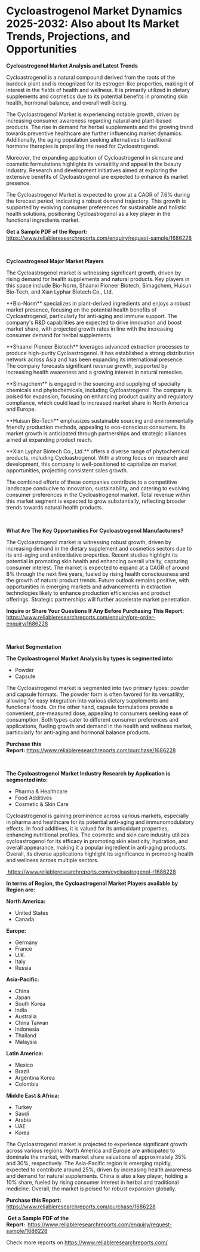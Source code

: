 <p><h1>Cycloastrogenol Market Dynamics 2025-2032: Also about Its Market Trends, Projections, and Opportunities</h1></p><p><strong>Cycloastrogenol Market Analysis and Latest Trends</strong></p>
<p><p>Cycloastrogenol is a natural compound derived from the roots of the burdock plant and is recognized for its estrogen-like properties, making it of interest in the fields of health and wellness. It is primarily utilized in dietary supplements and cosmetics due to its potential benefits in promoting skin health, hormonal balance, and overall well-being.</p><p>The Cycloastrogenol Market is experiencing notable growth, driven by increasing consumer awareness regarding natural and plant-based products. The rise in demand for herbal supplements and the growing trend towards preventive healthcare are further influencing market dynamics. Additionally, the aging population seeking alternatives to traditional hormone therapies is propelling the need for Cycloastrogenol.</p><p>Moreover, the expanding application of Cycloastrogenol in skincare and cosmetic formulations highlights its versatility and appeal in the beauty industry. Research and development initiatives aimed at exploring the extensive benefits of Cycloastrogenol are expected to enhance its market presence.</p><p>The Cycloastrogenol Market is expected to grow at a CAGR of 7.6% during the forecast period, indicating a robust demand trajectory. This growth is supported by evolving consumer preferences for sustainable and holistic health solutions, positioning Cycloastrogenol as a key player in the functional ingredients market.</p></p>
<p><strong>Get a Sample PDF of the Report:&nbsp;</strong> <a href="https://www.reliableresearchreports.com/enquiry/request-sample/1686228?utm_campaign=3358&utm_medium=2&utm_source=Github&utm_content=ia&utm_term=24032025&utm_id=cycloastrogenol">https://www.reliableresearchreports.com/enquiry/request-sample/1686228</a></p>
<p>&nbsp;</p>
<p><strong>Cycloastrogenol Major Market Players</strong></p>
<p><p>The Cycloastrogenol market is witnessing significant growth, driven by rising demand for health supplements and natural products. Key players in this space include Bio-Norm, Shaanxi Pioneer Biotech, Simagchem, Huisun Bio-Tech, and Xian Lyphar Biotech Co., Ltd.</p><p>**Bio-Norm** specializes in plant-derived ingredients and enjoys a robust market presence, focusing on the potential health benefits of Cycloastrogenol, particularly for anti-aging and immune support. The company's R&D capabilities are expected to drive innovation and boost market share, with projected growth rates in line with the increasing consumer demand for herbal supplements.</p><p>**Shaanxi Pioneer Biotech** leverages advanced extraction processes to produce high-purity Cycloastrogenol. It has established a strong distribution network across Asia and has been expanding its international presence. The company forecasts significant revenue growth, supported by increasing health awareness and a growing interest in natural remedies.</p><p>**Simagchem** is engaged in the sourcing and supplying of specialty chemicals and phytochemicals, including Cycloastrogenol. The company is poised for expansion, focusing on enhancing product quality and regulatory compliance, which could lead to increased market share in North America and Europe.</p><p>**Huisun Bio-Tech** emphasizes sustainable sourcing and environmentally friendly production methods, appealing to eco-conscious consumers. Its market growth is anticipated through partnerships and strategic alliances aimed at expanding product reach.</p><p>**Xian Lyphar Biotech Co., Ltd.** offers a diverse range of phytochemical products, including Cycloastrogenol. With a strong focus on research and development, this company is well-positioned to capitalize on market opportunities, projecting consistent sales growth.</p><p>The combined efforts of these companies contribute to a competitive landscape conducive to innovation, sustainability, and catering to evolving consumer preferences in the Cycloastrogenol market. Total revenue within this market segment is expected to grow substantially, reflecting broader trends towards natural health products.</p></p>
<p>&nbsp;</p>
<p><strong>What Are The Key Opportunities For Cycloastrogenol Manufacturers?</strong></p>
<p><p>The Cycloastrogenol market is witnessing robust growth, driven by increasing demand in the dietary supplement and cosmetics sectors due to its anti-aging and antioxidative properties. Recent studies highlight its potential in promoting skin health and enhancing overall vitality, capturing consumer interest. The market is expected to expand at a CAGR of around 8% through the next five years, fueled by rising health consciousness and the growth of natural product trends. Future outlook remains positive, with opportunities in emerging markets and advancements in extraction technologies likely to enhance production efficiencies and product offerings. Strategic partnerships will further accelerate market penetration.</p></p>
<p><strong>Inquire or Share Your Questions If Any Before Purchasing This Report:</strong> <a href="https://www.reliableresearchreports.com/enquiry/pre-order-enquiry/1686228?utm_campaign=3358&utm_medium=2&utm_source=Github&utm_content=ia&utm_term=24032025&utm_id=cycloastrogenol">https://www.reliableresearchreports.com/enquiry/pre-order-enquiry/1686228</a></p>
<p>&nbsp;</p>
<p><strong>Market Segmentation</strong></p>
<p><strong>The Cycloastrogenol Market Analysis by types is segmented into:</strong></p>
<p><ul><li>Powder</li><li>Capsule</li></ul></p>
<p><p>The Cycloastrogenol market is segmented into two primary types: powder and capsule formats. The powder form is often favored for its versatility, allowing for easy integration into various dietary supplements and functional foods. On the other hand, capsule formulations provide a convenient, pre-measured dose, appealing to consumers seeking ease of consumption. Both types cater to different consumer preferences and applications, fueling growth and demand in the health and wellness market, particularly for anti-aging and hormonal balance products.</p></p>
<p><strong>Purchase this Report:&nbsp;</strong><a href="https://www.reliableresearchreports.com/purchase/1686228?utm_campaign=3358&utm_medium=2&utm_source=Github&utm_content=ia&utm_term=24032025&utm_id=cycloastrogenol">https://www.reliableresearchreports.com/purchase/1686228</a></p>
<p>&nbsp;</p>
<p><strong>The Cycloastrogenol Market Industry Research by Application is segmented into:</strong></p>
<p><ul><li>Pharma & Healthcare</li><li>Food Additives</li><li>Cosmetic & Skin Care</li></ul></p>
<p><p>Cycloastrogenol is gaining prominence across various markets, especially in pharma and healthcare for its potential anti-aging and immunomodulatory effects. In food additives, it is valued for its antioxidant properties, enhancing nutritional profiles. The cosmetic and skin care industry utilizes cycloastrogenol for its efficacy in promoting skin elasticity, hydration, and overall appearance, making it a popular ingredient in anti-aging products. Overall, its diverse applications highlight its significance in promoting health and wellness across multiple sectors.</p></p>
<p><a href="https://www.reliableresearchreports.com/cycloastrogenol-r1686228?utm_campaign=3358&utm_medium=2&utm_source=Github&utm_content=ia&utm_term=24032025&utm_id=cycloastrogenol">&nbsp;https://www.reliableresearchreports.com/cycloastrogenol-r1686228</a></p>
<p><strong>In terms of Region, the Cycloastrogenol Market Players available by Region are:</strong></p>
<p>
    <p> <strong> North America: </strong>
        <ul>
            <li>United States</li>
            <li>Canada</li>
        </ul>
        </p> 
    <p> <strong> Europe: </strong>
        <ul>
            <li>Germany</li>
            <li>France</li>
            <li>U.K.</li>
            <li>Italy</li>
            <li>Russia</li>
        </ul>
        </p> 
    <p> <strong> Asia-Pacific: </strong>
        <ul>
            <li>China</li>
            <li>Japan</li>
            <li>South Korea</li>
            <li>India</li>
            <li>Australia</li>
            <li>China Taiwan</li>
            <li>Indonesia</li>
            <li>Thailand</li>
            <li>Malaysia</li>
        </ul>
        </p> 
    <p> <strong> Latin America: </strong>
        <ul>
            <li>Mexico</li>
            <li>Brazil</li>
            <li>Argentina Korea</li>
            <li>Colombia</li>
        </ul>
        </p> 
    <p> <strong> Middle East & Africa: </strong>
        <ul>
            <li>Turkey</li>
            <li>Saudi</li>
            <li>Arabia</li>
            <li>UAE</li>
            <li>Korea</li>
        </ul>
    </p>
    </p>
<p><p>The Cycloastrogenol market is projected to experience significant growth across various regions. North America and Europe are anticipated to dominate the market, with market share valuations of approximately 35% and 30%, respectively. The Asia-Pacific region is emerging rapidly, expected to contribute around 25%, driven by increasing health awareness and demand for natural supplements. China is also a key player, holding a 10% share, fueled by rising consumer interest in herbal and traditional medicine. Overall, the market is poised for robust expansion globally.</p></p>
<p><strong>Purchase this Report: </strong><a href="https://www.reliableresearchreports.com/purchase/1686228?utm_campaign=3358&utm_medium=2&utm_source=Github&utm_content=ia&utm_term=24032025&utm_id=cycloastrogenol">https://www.reliableresearchreports.com/purchase/1686228</a></p>
<p>&nbsp;<strong>Get a Sample PDF of the Report:&nbsp;&nbsp;</strong><a href="https://www.reliableresearchreports.com/enquiry/request-sample/1686228?utm_campaign=3358&utm_medium=2&utm_source=Github&utm_content=ia&utm_term=24032025&utm_id=cycloastrogenol">https://www.reliableresearchreports.com/enquiry/request-sample/1686228</a></p>
<p><strong></strong></p>
<p>Check more reports on <a href="https://www.reliableresearchreports.com/?utm_campaign=3358&utm_medium=2&utm_source=Github&utm_content=ia&utm_term=24032025&utm_id=cycloastrogenol">https://www.reliableresearchreports.com/</a></p>